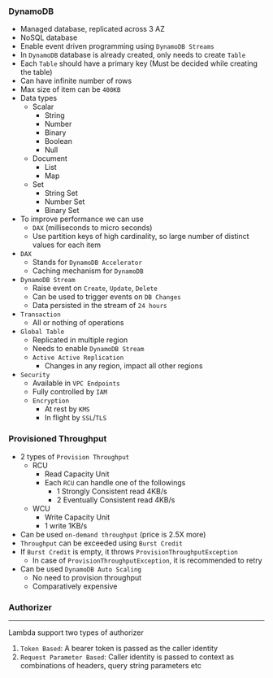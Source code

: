 ### DynamoDB

- Managed database, replicated across 3 AZ
- NoSQL database
- Enable event driven programming using `DynamoDB Streams`
- In `DynamoDB` database is already created, only needs to create `Table`
- Each `Table` should have a primary key (Must be decided while creating the table)
- Can have infinite number of rows
- Max size of item can be `400KB`
- Data types
  - Scalar
    - String
    - Number
    - Binary
    - Boolean
    - Null
  - Document
    - List
    - Map
  - Set
    - String Set
    - Number Set
    - Binary Set
- To improve performance we can use
  - `DAX` (milliseconds to micro seconds)
  - Use partition keys of high cardinality, so large number of distinct values for each item
- `DAX`
  - Stands for `DynamoDB Accelerator`
  - Caching mechanism for `DynamoDB`
- `DynamoDB Stream`
  - Raise event on `Create`, `Update`, `Delete`
  - Can be used to trigger events on `DB Changes`
  - Data persisted in the stream of `24 hours`
- `Transaction`
  - All or nothing of operations
- `Global Table`
  - Replicated in multiple region
  - Needs to enable `DynamoDB Stream`
  - `Active Active Replication`
    - Changes in any region, impact all other regions
- `Security`
  - Available in `VPC Endpoints`
  - Fully controlled by `IAM`
  - `Encryption`
    - At rest by `KMS`
    - In flight by `SSL`/`TLS`

### Provisioned Throughput

- 2 types of `Provision Throughput`
  - RCU
    - Read Capacity Unit
    - Each `RCU` can handle one of the followings
      - 1 Strongly Consistent read 4KB/s
      - 2 Eventually Consistent read 4KB/s
  - WCU
    - Write Capacity Unit
    - 1 write 1KB/s
- Can be used `on-demand throughput` (price is 2.5X more)
- `Throughput` can be exceeded using `Burst Credit`
- If `Burst Credit` is empty, it throws `ProvisionThroughputException`
  - In case of `ProvisionThroughputException`, it is recommended to retry
- Can be used `DynamoDB Auto Scaling`
  - No need to provision throughput
  - Comparatively expensive

### Authorizer

---

Lambda support two types of authorizer

1. `Token Based`: A bearer token is passed as the caller identity
2. `Request Parameter Based`: Caller identity is passed to context as combinations of headers, query string parameters etc
